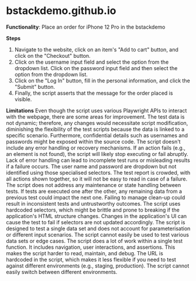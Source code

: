 # bstackdemo.github.io

**Functionality**: Place an order for iPhone 12 Pro in the bstackdemo

**Steps**
1. Navigate to the website, click on an item's "Add to cart" button, and click on the "Checkout" button.
2. Click on the username input field and select the option from the dropdown list. Click on the password input field and then select the option from the dropdown list.
3. Click on the "Log In" button, fill in the personal information, and click the "Submit" button.
4. Finally, the script asserts that the message for the order placed is visible.

**Limitations**
Even though the script uses various Playwright APIs to interact with the webpage, there are some areas for improvement.
The test data is not dynamic; therefore, any changes would necessitate script modification, diminishing the flexibility of the test scripts because the data is linked to a specific scenario. Furthermore, confidential details such as usernames and passwords might be exposed within the source code.
The script doesn't include any error handling or recovery mechanisms. If an action fails (e.g., an element is not found), the script will likely stop executing or fail abruptly. Lack of error handling can lead to incomplete test runs or misleading results if a failure occurs.
The user name and password are dropdown but not identified using those specialised selectors.
The test report is crowded, with all actions shown together, so it will not be easy to read in case of a failure.
The script does not address any maintenance or state handling between tests. If tests are executed one after the other, any remaining data from a previous test could impact the next one. Failing to manage clean-up could result in inconsistent tests and untrustworthy outcomes.
The script uses hardcoded selectors, which might be brittle and prone to breaking if the application's HTML structure changes. Changes in the application's UI can cause the test to fail if selectors are not updated accordingly.
The script is designed to test a single data set and does not account for parameterisation or different input scenarios. The script cannot easily be used to test various data sets or edge cases.
The script does a lot of work within a single test function. It includes navigation, user interactions, and assertions. This makes the script harder to read, maintain, and debug.
The URL is hardcoded in the script, which makes it less flexible if you need to test against different environments (e.g., staging, production). The script cannot easily switch between different environments.
